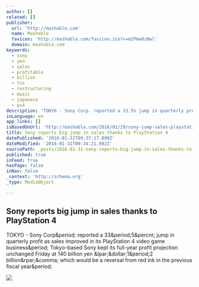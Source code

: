 ```yaml
---
author: []
related: []
publisher:
  url: 'http://mashable.com'
  name: Mashable
  favicon: 'http://mashable.com/favicon.ico?v=m2Pmw8zNwl'
  domain: mashable.com
keywords:
  - sony
  - yen
  - sales
  - profitable
  - billion
  - tvs
  - restructuring
  - music
  - japanese
  - ps4
description: 'TOKYO - Sony Corp. reported a 33.5% jump in quarterly profit as sales improved in its PlayStation 4 video game business. Tokyo-based Sony kept its full-year profit projection unchanged Friday at 140 billion yen ($1.2 billion), which would be a reversal from red ink in the previous fiscal year.'
inLanguage: en
app_links: []
isBasedOnUrl: 'http://mashable.com/2016/01/29/sony-jump-sales-playstation-4/#yYKryxBbvGqr'
title: Sony reports big jump in sales thanks to PlayStation 4
datePublished: '2016-01-31T09:37:17.099Z'
dateModified: '2016-01-31T09:34:21.982Z'
sourcePath: _posts/2016-01-31-sony-reports-big-jump-in-sales-thanks-to-playstation-4.md
published: true
inFeed: true
hasPage: false
inNav: false
_context: 'http://schema.org'
_type: MediaObject

---
```

<article style=""><h1>Sony reports big jump in sales thanks to PlayStation 4</h1><p>TOKYO - Sony Corp&amp;period; reported a 33&amp;period;5&amp;percnt; jump in quarterly profit as sales improved in its PlayStation 4 video game business&amp;period; Tokyo-based Sony kept its full-year profit projection unchanged Friday at 140 billion yen &amp;lpar;&amp;dollar;1&amp;period;2 billion&amp;rpar;&amp;comma; which would be a reversal from red ink in the previous fiscal year&amp;period;</p><img src="http://rack.0.mshcdn.com/media/ZgkyMDE2LzAxLzI5LzcwLzE3LjEwYTMyLmpwZwpwCXRodW1iCTEyMDB4NjI3IwplCWpwZw/0a0be02b/08c/17.jpg" /></article>